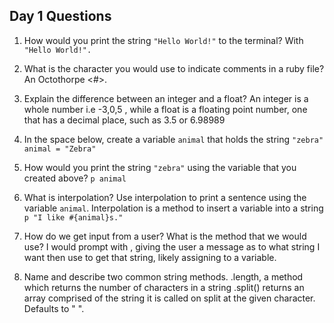 ## Day 1 Questions

1. How would you print the string `"Hello World!"` to the terminal?
With ` "Hello World!".`

1. What is the character you would use to indicate comments in a ruby file?
An Octothorpe <#>.

1. Explain the difference between an integer and a float?
An integer is a whole number i.e -3,0,5 , while a float is a floating point number, one that has a decimal place, such as 3.5 or 6.98989

1. In the space below, create a variable `animal` that holds the string `"zebra"`
`animal = "Zebra"`

1. How would you print the string `"zebra"` using the variable that you created above?
`p animal`

1. What is interpolation? Use interpolation to print a sentence using the variable `animal`.
Interpolation is a method to insert a variable into a string
`p "I like #{animal}s."`

1. How do we get input from a user? What is the method that we would use?
I would prompt with <puts>, giving the user a message as to what string I want then use <gets> to get that string, likely assigning <gets> to a variable.

1. Name and describe two common string methods.
.length, a method which returns the number of characters in a string
.split() returns an array comprised of the string it is called on split at the given character. Defaults to " ".
